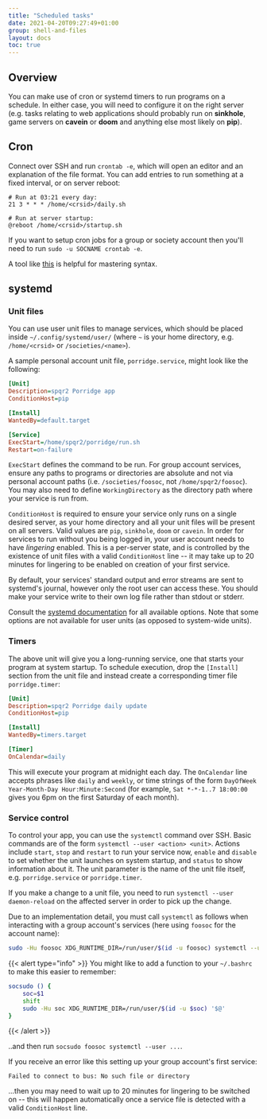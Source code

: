 ```yaml
---
title: "Scheduled tasks"
date: 2021-04-20T09:27:49+01:00
group: shell-and-files
layout: docs
toc: true
---
```


## Overview

You can make use of cron or systemd timers to run programs on a
schedule. In either case, you will need to configure it on the right
server (e.g. tasks relating to web applications should probably run on
**sinkhole**, game servers on **cavein** or **doom** and anything else
most likely on **pip**).

## Cron

Connect over SSH and run `crontab -e`, which will open an editor and an
explanation of the file format. You can add entries to run something at
a fixed interval, or on server reboot:

```text
# Run at 03:21 every day:
21 3 * * * /home/<crsid>/daily.sh

# Run at server startup:
@reboot /home/<crsid>/startup.sh
```

If you want to setup cron jobs for a group or society account then
you'll need to run `sudo -u SOCNAME crontab -e`.

A tool like [this](https://crontab.guru/) is helpful for mastering syntax.

## systemd

### Unit files

You can use user unit files to manage services, which should be placed
inside `~/.config/systemd/user/` (where `~` is your home directory, e.g.
`/home/<crsid>` or `/societies/<name>`).

A sample personal account unit file, `porridge.service`, might look like
the following:

```ini
[Unit]
Description=spqr2 Porridge app
ConditionHost=pip

[Install]
WantedBy=default.target

[Service]
ExecStart=/home/spqr2/porridge/run.sh
Restart=on-failure
```

`ExecStart` defines the command to be run. For group account services,
ensure any paths to programs or directories are absolute and not via
personal account paths (i.e. `/societies/foosoc`, not
`/home/spqr2/foosoc`). You may also need to define `WorkingDirectory` as
the directory path where your service is run from.

`ConditionHost` is required to ensure your service only runs on a single
desired server, as your home directory and all your unit files will be
present on all servers. Valid values are `pip`, `sinkhole`, `doom` or
`cavein`. In order for services to run without you being logged in, your
user account needs to have *lingering* enabled. This is a per-server
state, and is controlled by the existence of unit files with a valid
`ConditionHost` line -- it may take up to 20 minutes for lingering to
be enabled on creation of your first service.

By default, your services' standard output and error streams are sent
to systemd's journal, however only the root user can access these. You
should make your service write to their own log file rather than stdout
or stderr.

Consult the [systemd
documentation](https://www.freedesktop.org/software/systemd/man/systemd.unit.html)
for all available options. Note that some options are not available for
user units (as opposed to system-wide units).

### Timers

The above unit will give you a long-running service, one that starts
your program at system startup. To schedule execution, drop the
`[Install]` section from the unit file and instead create a
corresponding timer file `porridge.timer`:

```ini
[Unit]
Description=spqr2 Porridge daily update
ConditionHost=pip

[Install]
WantedBy=timers.target

[Timer]
OnCalendar=daily
```

This will execute your program at midnight each day. The `OnCalendar`
line accepts phrases like `daily` and `weekly`, or time strings of the
form `DayOfWeek Year-Month-Day Hour:Minute:Second` (for example,
`Sat *-*-1..7 18:00:00` gives you 6pm on the first Saturday of each
month).

### Service control

To control your app, you can use the `systemctl` command over SSH. Basic
commands are of the form `systemctl --user <action> <unit>`. Actions
include `start`, `stop` and `restart` to run your service now, `enable`
and `disable` to set whether the unit launches on system startup, and
`status` to show information about it. The unit parameter is the name of
the unit file itself, e.g. `porridge.service` or `porridge.timer`.

If you make a change to a unit file, you need to run
`systemctl --user daemon-reload` on the affected server in order to pick
up the change.

Due to an implementation detail, you must call `systemctl` as follows
when interacting with a group account's services (here using `foosoc`
for the account name):

```bash
sudo -Hu foosoc XDG_RUNTIME_DIR=/run/user/$(id -u foosoc) systemctl --user ...
```

{{< alert type="info" >}}
You might like to add a function to your `~/.bashrc` to make this easier
to remember:

```bash
socsudo () {
    soc=$1
    shift
    sudo -Hu soc XDG_RUNTIME_DIR=/run/user/$(id -u $soc) '$@'
}
```

{{< /alert >}}

..and then run `socsudo foosoc systemctl --user ...`.

If you receive an error like this setting up your group account's first
service:

```text
Failed to connect to bus: No such file or directory
```

...then you may need to wait up to 20 minutes for lingering to be
switched on -- this will happen automatically once a service file is
detected with a valid `ConditionHost` line.
